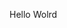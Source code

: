 Hello Wolrd






















































































































































































































































































































































































































































































































































































